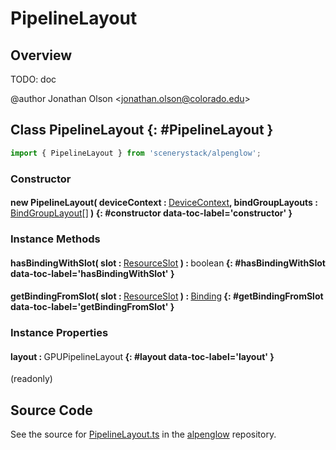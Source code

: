 # PipelineLayout

## Overview

TODO: doc

@author Jonathan Olson &lt;jonathan.olson@colorado.edu&gt;

## Class PipelineLayout {: #PipelineLayout }


```js
import { PipelineLayout } from 'scenerystack/alpenglow';
```
### Constructor

#### new PipelineLayout( deviceContext : <span style="font-weight: 400;">[DeviceContext](../alpenglow/DeviceContext.md)</span>, bindGroupLayouts : <span style="font-weight: 400;">[BindGroupLayout](../alpenglow/BindGroupLayout.md)[]</span> ) {: #constructor data-toc-label='constructor' }

### Instance Methods

#### hasBindingWithSlot( slot : <span style="font-weight: 400;">[ResourceSlot](../alpenglow/ResourceSlot.md)</span> ) : <span style="font-weight: 400;"><span style="color: hsla(calc(var(--md-hue) + 180deg),80%,40%,1);">boolean</span></span> {: #hasBindingWithSlot data-toc-label='hasBindingWithSlot' }

#### getBindingFromSlot( slot : <span style="font-weight: 400;">[ResourceSlot](../alpenglow/ResourceSlot.md)</span> ) : <span style="font-weight: 400;">[Binding](../alpenglow/Binding.md)</span> {: #getBindingFromSlot data-toc-label='getBindingFromSlot' }

### Instance Properties

#### layout : <span style="font-weight: 400;">GPUPipelineLayout</span> {: #layout data-toc-label='layout' }

(readonly)



## Source Code

See the source for [PipelineLayout.ts](https://github.com/phetsims/alpenglow/blob/main/js/webgpu/compute/PipelineLayout.ts) in the [alpenglow](https://github.com/phetsims/alpenglow) repository.
